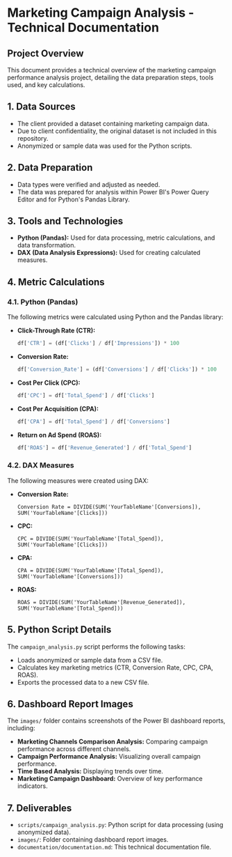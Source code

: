 
# Marketing Campaign Analysis - Technical Documentation

## Project Overview

This document provides a technical overview of the marketing campaign performance analysis project, detailing the data preparation steps, tools used, and key calculations.

## 1. Data Sources

* The client provided a dataset containing marketing campaign data.
* Due to client confidentiality, the original dataset is not included in this repository.
* Anonymized or sample data was used for the Python scripts.

## 2. Data Preparation

* Data types were verified and adjusted as needed.
* The data was prepared for analysis within Power BI's Power Query Editor and for Python's Pandas Library.

## 3. Tools and Technologies

* **Python (Pandas):** Used for data processing, metric calculations, and data transformation.
* **DAX (Data Analysis Expressions):** Used for creating calculated measures.

## 4. Metric Calculations

### 4.1. Python (Pandas)

The following metrics were calculated using Python and the Pandas library:

* **Click-Through Rate (CTR):**
    ```python
    df['CTR'] = (df['Clicks'] / df['Impressions']) * 100
    ```
* **Conversion Rate:**
    ```python
    df['Conversion_Rate'] = (df['Conversions'] / df['Clicks']) * 100
    ```
* **Cost Per Click (CPC):**
    ```python
    df['CPC'] = df['Total_Spend'] / df['Clicks']
    ```
* **Cost Per Acquisition (CPA):**
    ```python
    df['CPA'] = df['Total_Spend'] / df['Conversions']
    ```
* **Return on Ad Spend (ROAS):**
    ```python
    df['ROAS'] = df['Revenue_Generated'] / df['Total_Spend']
    ```

### 4.2. DAX Measures

The following measures were created using DAX:

* **Conversion Rate:**
    ```dax
    Conversion Rate = DIVIDE(SUM('YourTableName'[Conversions]), SUM('YourTableName'[Clicks]))
    ```
* **CPC:**
    ```dax
    CPC = DIVIDE(SUM('YourTableName'[Total_Spend]), SUM('YourTableName'[Clicks]))
    ```
* **CPA:**
    ```dax
    CPA = DIVIDE(SUM('YourTableName'[Total_Spend]), SUM('YourTableName'[Conversions]))
    ```
* **ROAS:**
    ```dax
    ROAS = DIVIDE(SUM('YourTableName'[Revenue_Generated]), SUM('YourTableName'[Total_Spend]))
    ```

## 5. Python Script Details

The `campaign_analysis.py` script performs the following tasks:

* Loads anonymized or sample data from a CSV file.
* Calculates key marketing metrics (CTR, Conversion Rate, CPC, CPA, ROAS).
* Exports the processed data to a new CSV file.

## 6. Dashboard Report Images

The `images/` folder contains screenshots of the Power BI dashboard reports, including:

* **Marketing Channels Comparison Analysis:** Comparing campaign performance across different channels.
* **Campaign Performance Analysis:** Visualizing overall campaign performance.
* **Time Based Analysis:** Displaying trends over time.
* **Marketing Campaign Dashboard:** Overview of key performance indicators.

## 7. Deliverables

* `scripts/campaign_analysis.py`: Python script for data processing (using anonymized data).
* `images/`: Folder containing dashboard report images.
* `documentation/documentation.md`: This technical documentation file.
